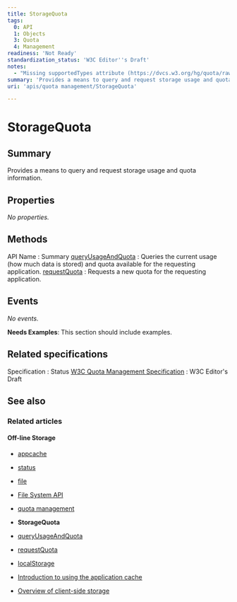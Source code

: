 ```yaml
---
title: StorageQuota
tags:
  0: API
  1: Objects
  3: Quota
  4: Management
readiness: 'Not Ready'
standardization_status: 'W3C Editor''s Draft'
notes:
  - "Missing supportedTypes attribute (https://dvcs.w3.org/hg/quota/raw-file/tip/Overview.html#widl-StorageQuota-supportedTypes).\nThe methods in the spec differ from the two listed here. The spec has:\nqueryInfo\n\nrequestPersistentQuota"
summary: 'Provides a means to query and request storage usage and quota information.'
uri: 'apis/quota management/StorageQuota'

---
```

# StorageQuota

## Summary

Provides a means to query and request storage usage and quota information.

## Properties

*No properties.*

## Methods

API Name
:   Summary
[queryUsageAndQuota](/apis/quota_management/queryUsageAndQuota)
:   Queries the current usage (how much data is stored) and quota available for the requesting application.
[requestQuota](/apis/quota_management/requestQuota)
:   Requests a new quota for the requesting application.

## Events

*No events.*

**Needs Examples**: This section should include examples.

## Related specifications

Specification
:   Status
[W3C Quota Management Specification](https://dvcs.w3.org/hg/quota/raw-file/tip/Overview.html#storagequota-interface)
:   W3C Editor's Draft

## See also

### Related articles

#### Off-line Storage

-   [appcache](/apis/appcache)

-   [status](/apis/appcache/ApplicationCache/status)

-   [file](/apis/file)

-   [File System API](/apis/filesystem)

-   [quota management](/apis/quota_management)

-   **StorageQuota**

-   [queryUsageAndQuota](/apis/quota_management/queryUsageAndQuota)

-   [requestQuota](/apis/quota_management/requestQuota)

-   [localStorage](/apis/web-storage/Storage/localStorage)

-   [Introduction to using the application cache](/tutorials/appcache_beginner)

-   [Overview of client-side storage](/tutorials/offline_storage)

